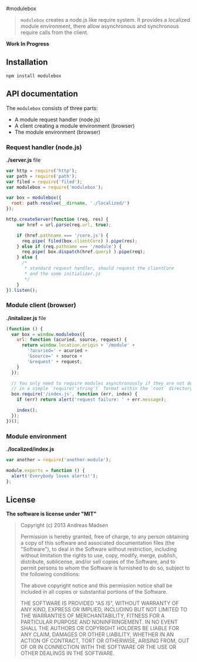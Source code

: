 #modulebox

> `modulebox` creates a node.js like require system. It provides a
localized module environment, there allow asynchronous and synchronous require
calls from the client.

**Work In Progress**

## Installation

```sheel
npm install modulebox
```

## API documentation

The `modulebox` consists of three parts:

* A module request handler (node.js)
* A client creating a module environment (browser)
* The module environment (browser)

### Request handler (node.js)

**./server.js** file

```javascript
var http = require('http');
var path = require('path');
var filed = require('filed');
var modulebox = require('modulebox');

var box = modulebox({
  root: path.resolve(__dirname, './localized/')
});

http.createServer(function (req, res) {
    var href = url.parse(req.url, true);

    if (href.pathname === '/core.js') {
      req.pipe( filed(box.clientCore) ).pipe(res);
    } else if (req.pathname === '/module') {
      req.pipe( box.dispatch(href.query) ).pipe(req);
    } else {
      /*
       * standard request handler, should request the clientCore
       * and the some initializer.js
       */
    }
}).listen();
```

### Module client (browser)

**./initalizer.js** file

```javascript
(function () {
  var box = window.modulebox({
    url: function (acuried, source, request) {
      return window.location.origin + '/module' +
        '?acuried=' + acuried +
        '&source=' + source +
        '&request' + request;
    }
  });

  // You only need to require modules asynchronously if they are not defined
  // in a simple `require('string')` format within the `root` directory.
  box.require('/index.js', function (err, index) {
    if (err) return alert('request failure: ' + err.message);

    index();
  });
})();
```

### Module environment

**./localized/index.js**

```javascript
var another = require('another-module');

module.exports = function () {
  alert('Everybody loves alerts!');
};
```

## License

**The software is license under "MIT"**

> Copyright (c) 2013 Andreas Madsen
>
> Permission is hereby granted, free of charge, to any person obtaining a copy
> of this software and associated documentation files (the "Software"), to deal
> in the Software without restriction, including without limitation the rights
> to use, copy, modify, merge, publish, distribute, sublicense, and/or sell
> copies of the Software, and to permit persons to whom the Software is
> furnished to do so, subject to the following conditions:
>
> The above copyright notice and this permission notice shall be included in
> all copies or substantial portions of the Software.
>
> THE SOFTWARE IS PROVIDED "AS IS", WITHOUT WARRANTY OF ANY KIND, EXPRESS OR
> IMPLIED, INCLUDING BUT NOT LIMITED TO THE WARRANTIES OF MERCHANTABILITY,
> FITNESS FOR A PARTICULAR PURPOSE AND NONINFRINGEMENT. IN NO EVENT SHALL THE
> AUTHORS OR COPYRIGHT HOLDERS BE LIABLE FOR ANY CLAIM, DAMAGES OR OTHER
> LIABILITY, WHETHER IN AN ACTION OF CONTRACT, TORT OR OTHERWISE, ARISING FROM,
> OUT OF OR IN CONNECTION WITH THE SOFTWARE OR THE USE OR OTHER DEALINGS IN
> THE SOFTWARE.
